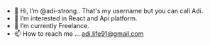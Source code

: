 - 👋 Hi, I’m @adi-strong.. That's my username but you can call Adi.
- 👀 I’m interested in React and Api platform.
- 🌱 I’m currently Freelance.
- 📫 How to reach me ... adi.life91@gmail.com
